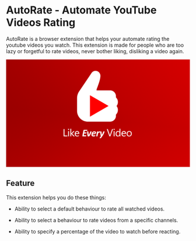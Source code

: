 # AutoRate - Automate YouTube Videos Rating

AutoRate is a browser extension that helps your automate rating the youtube videos you watch.
This extension is made for people who are too lazy or forgetful to rate videos, never bother liking, disliking a video again.

<div style="text-align:center"><img src="assets/social.png"/></div>

## Feature

This extension helps you do these things:

- Ability to select a default behaviour to rate all watched videos.

- Ability to select a behaviour to rate videos from a specific channels.

- Ability to specify a percentage of the video to watch before reacting.
